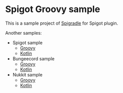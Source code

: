 # Spigot Groovy sample

This is a sample project of [Spigradle](https://github.com/EntryPointKR/Spigradle/docs/spigot_plugin.md) for Spigot plugin.

Another samples:

- Spigot sample
  - [Groovy](#)
  - [Kotlin](../spigot-kotlin)
- Bungeecord sample
  - [Groovy](../bungeecord)
  - [Kotlin](../bungeecord-kotlin)
- Nukkit sample
  - [Groovy](../nukkit)
  - [Kotlin](../nukkit-kotlin)